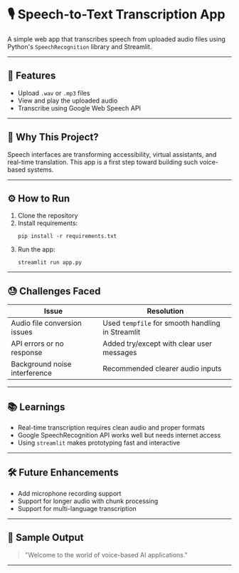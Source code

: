 # 🎙️ Speech-to-Text Transcription App

A simple web app that transcribes speech from uploaded audio files using Python's `SpeechRecognition` library and Streamlit.

---

## 🚀 Features
- Upload `.wav` or `.mp3` files
- View and play the uploaded audio
- Transcribe using Google Web Speech API

---

## 📌 Why This Project?
Speech interfaces are transforming accessibility, virtual assistants, and real-time translation. This app is a first step toward building such voice-based systems.

---

## ⚙️ How to Run

1. Clone the repository
2. Install requirements:
    ```
    pip install -r requirements.txt
    ```
3. Run the app:
    ```
    streamlit run app.py
    ```

---

## 😓 Challenges Faced

| Issue                        | Resolution                                      |
|-----------------------------|--------------------------------------------------|
| Audio file conversion issues| Used `tempfile` for smooth handling in Streamlit |
| API errors or no response   | Added try/except with clear user messages        |
| Background noise interference | Recommended clearer audio inputs                |

---

## 📚 Learnings

- Real-time transcription requires clean audio and proper formats
- Google SpeechRecognition API works well but needs internet access
- Using `streamlit` makes prototyping fast and interactive

---

## 🛠️ Future Enhancements
- Add microphone recording support
- Support for longer audio with chunk processing
- Support for multi-language transcription

---

## 👀 Sample Output

> "Welcome to the world of voice-based AI applications."

---

